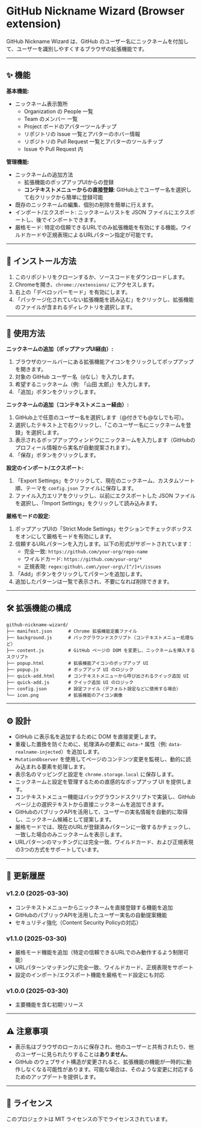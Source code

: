 # GitHub Nickname Wizard (Browser extension)

GitHub Nickname Wizard は、GitHub のユーザー名にニックネームを付加して、ユーザーを識別しやすくするブラウザの拡張機能です。

---

## ✨ 機能

**基本機能:**
* ニックネーム表示箇所
  * Organization の People 一覧
  * Team のメンバー 一覧
  * Project ボードのアバターツールチップ
  * リポジトリの Issue 一覧とアバターのホバー情報
  * リポジトリの Pull Request 一覧とアバターのツールチップ
  * Issue や Pull Request 内

**管理機能:**
* ニックネームの追加方法
  * 拡張機能のポップアップUIからの登録
  * **コンテキストメニューからの直接登録**: GitHub上でユーザー名を選択して右クリックから簡単に登録可能
* 既存のニックネームの編集、個別の削除を簡単に行えます。
* インポート/エクスポート: ニックネームリストを JSON ファイルにエクスポートし、後でインポートできます。
* 厳格モード: 特定の信頼できるURLでのみ拡張機能を有効にする機能。ワイルドカードや正規表現によるURLパターン指定が可能です。

---

## 🚀 インストール方法

1.  このリポジトリをクローンするか、ソースコードをダウンロードします。
2.  Chromeを開き、`chrome://extensions/` にアクセスします。
3.  右上の「デベロッパーモード」を有効にします。
4.  「パッケージ化されていない拡張機能を読み込む」をクリックし、拡張機能のファイルが含まれるディレクトリを選択します。

---

## 🧩 使用方法

**ニックネームの追加（ポップアップUI経由）:**
1.  ブラウザのツールバーにある拡張機能アイコンをクリックしてポップアップを開きます。
2.  対象の GitHub ユーザー名（`@`なし）を入力します。
3.  希望するニックネーム（例: 「山田 太郎」）を入力します。
4.  「追加」ボタンをクリックします。

**ニックネームの追加（コンテキストメニュー経由）:**
1.  GitHub上で任意のユーザー名を選択します（@付きでも@なしでも可）。
2.  選択したテキスト上で右クリックし、「このユーザー名にニックネームを登録」を選択します。
3.  表示されるポップアップウィンドウにニックネームを入力します（GitHubのプロフィール情報から実名が自動提案されます）。
4.  「保存」ボタンをクリックします。

**設定のインポート/エクスポート:**
1.  「Export Settings」をクリックして、現在のニックネーム、カスタムソート順、テーマを `config.json` ファイルに保存します。
2.  ファイル入力エリアをクリックし、以前にエクスポートした JSON ファイルを選択し、「Import Settings」をクリックして読み込みます。

**厳格モードの設定:**
1.  ポップアップUIの「Strict Mode Settings」セクションでチェックボックスをオンにして厳格モードを有効にします。
2.  信頼するURLパターンを入力します。以下の形式がサポートされています：
    * 完全一致: `https://github.com/your-org/repo-name`
    * ワイルドカード: `https://github.com/your-org/*`
    * 正規表現: `regex:github\.com\/your-org\/[^/]+\/issues`
3.  「Add」ボタンをクリックしてパターンを追加します。
4.  追加したパターンは一覧で表示され、不要になれば削除できます。

---

## 🛠️ 拡張機能の構成

```
github-nickname-wizard/
├── manifest.json      # Chrome 拡張機能定義ファイル
├── background.js      # バックグラウンドスクリプト（コンテキストメニュー処理など）
├── content.js         # GitHub ページの DOM を変更し、ニックネームを挿入するスクリプト
├── popup.html         # 拡張機能アイコンのポップアップ UI
├── popup.js           # ポップアップ UI のロジック
├── quick-add.html     # コンテキストメニューから呼び出されるクイック追加 UI
├── quick-add.js       # クイック追加 UI のロジック
├── config.json        # 設定ファイル（デフォルト設定などに使用する場合）
└── icon.png           # 拡張機能のアイコン画像
```

---

## ⚙️ 設計

*   GitHub に表示名を追加するために DOM を直接変更します。
*   重複した置換を防ぐために、処理済みの要素に `data-*` 属性（例: `data-realname-injected`）を追加します。
*   `MutationObserver` を使用してページのコンテンツ変更を監視し、動的に読み込まれる要素を処理します。
*   表示名のマッピングと設定を `chrome.storage.local` に保存します。
*   ニックネームと設定を管理するための直感的なポップアップ UI を提供します。
*   コンテキストメニュー機能はバックグラウンドスクリプトで実装し、GitHubページ上の選択テキストから直接ニックネームを追加できます。
*   GitHubのパブリックAPIを活用して、ユーザーの実名情報を自動的に取得し、ニックネーム候補として提案します。
*   厳格モードでは、現在のURLが登録済みパターンに一致するかチェックし、一致した場合のみニックネームを表示します。
*   URLパターンのマッチングには完全一致、ワイルドカード、および正規表現の3つの方式をサポートしています。

---

## 📝 更新履歴

### v1.2.0 (2025-03-30)
*   コンテキストメニューからニックネームを直接登録する機能を追加
*   GitHubのパブリックAPIを活用したユーザー実名の自動提案機能
*   セキュリティ強化（Content Security Policyの対応）

### v1.1.0 (2025-03-30)
*   厳格モード機能を追加（特定の信頼できるURLでのみ動作するよう制限可能）
*   URLパターンマッチングに完全一致、ワイルドカード、正規表現をサポート
*   設定のインポート/エクスポート機能を厳格モード設定にも対応

### v1.0.0 (2025-03-30)
*   主要機能を含む初期リリース

---

## ⚠️ 注意事項

*   表示名はブラウザのローカルに保存され、他のユーザーと共有されたり、他のユーザーに見られたりすることは**ありません**。
*   GitHub のウェブサイト構造が変更されると、拡張機能の機能が一時的に動作しなくなる可能性があります。可能な場合は、そのような変更に対応するためのアップデートを提供します。

---

## 📄 ライセンス

このプロジェクトは MIT ライセンスの下でライセンスされています。
